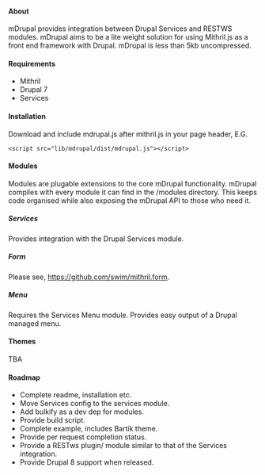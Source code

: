#### About
mDrupal provides integration between Drupal Services and RESTWS modules. mDrupal aims to be a lite weight solution for using Mithril.js as a front end framework with Drupal. mDrupal is less than 5kb uncompressed.

#### Requirements
 - Mithril
 - Drupal 7
 - Services

#### Installation
Download and include mdrupal.js after mithril.js in your page header, E.G.
```
<script src="lib/mdrupal/dist/mdrupal.js"></script>
```

#### Modules
Modules are plugable extensions to the core mDrupal functionality. mDrupal compiles with every module it can find in the /modules directory. This keeps code organised while also exposing the mDrupal API to those who need it.

##### Services
Provides integration with the Drupal Services module.

##### Form
Please see, https://github.com/swim/mithril.form.

##### Menu
Requires the Services Menu module. Provides easy output of a Drupal managed menu.

#### Themes
TBA

#### Roadmap
 - Complete readme, installation etc.
 - Move Services config to the services module.
 - Add bulkify as a dev dep for modules.
 - Provide build script.
 - Complete example, includes Bartik theme.
 - Provide per request completion status.
 - Provide a RESTws plugin/ module similar to that of the Services integration.
 - Provide Drupal 8 support when released.
